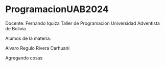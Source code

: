 # ProgramacionUAB2024


Docente: Fernando Iquiza
Taller de Programacion
Universidad Adventista de Bolivia

Alumos de la materia:

Alvaro Regulo Rivera Carhuani

Agregando cosas 

